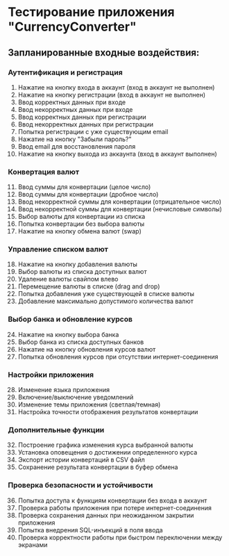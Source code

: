 # Тестирование приложения "CurrencyConverter"

## Запланированные входные воздействия:

### Аутентификация и регистрация
1. Нажатие на кнопку входа в аккаунт (вход в аккаунт не выполнен)
2. Нажатие на кнопку регистрации (вход в аккаунт не выполнен)
3. Ввод корректных данных при входе
4. Ввод некорректных данных при входе
5. Ввод корректных данных при регистрации
6. Ввод некорректных данных при регистрации
7. Попытка регистрации с уже существующим email
8. Нажатие на кнопку "Забыли пароль?"
9. Ввод email для восстановления пароля
10. Нажатие на кнопку выхода из аккаунта (вход в аккаунт выполнен)

### Конвертация валют
11. Ввод суммы для конвертации (целое число)
12. Ввод суммы для конвертации (дробное число)
13. Ввод некорректной суммы для конвертации (отрицательное число)
14. Ввод некорректной суммы для конвертации (нечисловые символы)
15. Выбор валюты для конвертации из списка
16. Попытка конвертации без выбора валюты
17. Нажатие на кнопку обмена валют (swap)

### Управление списком валют
18. Нажатие на кнопку добавления валюты
19. Выбор валюты из списка доступных валют
20. Удаление валюты свайпом влево
21. Перемещение валюты в списке (drag and drop)
22. Попытка добавления уже существующей в списке валюты
23. Добавление максимально допустимого количества валют

### Выбор банка и обновление курсов
24. Нажатие на кнопку выбора банка
25. Выбор банка из списка доступных банков
26. Нажатие на кнопку обновления курсов валют
27. Попытка обновления курсов при отсутствии интернет-соединения

### Настройки приложения
28. Изменение языка приложения
29. Включение/выключение уведомлений
30. Изменение темы приложения (светлая/темная)
31. Настройка точности отображения результатов конвертации

### Дополнительные функции
32. Построение графика изменения курса выбранной валюты
33. Установка оповещения о достижении определенного курса
34. Экспорт истории конвертаций в CSV файл
35. Сохранение результата конвертации в буфер обмена

### Проверка безопасности и устойчивости
36. Попытка доступа к функциям конвертации без входа в аккаунт
37. Проверка работы приложения при потере интернет-соединения
38. Проверка сохранения данных при неожиданном закрытии приложения
39. Попытка внедрения SQL-инъекций в поля ввода
40. Проверка корректности работы при быстром переключении между экранами